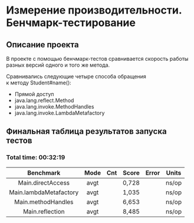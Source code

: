 # Измерение производительности. Бенчмарк-тестирование

## Описание проекта

В проекте с помощью бенчмарк-тестов сравнивается скорость работы разных версий одного и того же метода.

Сравнивались следующие четыре способа обращения к методу Student#name():
- Прямой доступ
- java.lang.reflect.Method
- java.lang.invoke.MethodHandles
- java.lang.invoke.LambdaMetafactory

## Финальная таблица результатов запуска тестов

### Total time: 00:32:19
|Benchmark               |Mode|Cnt|Score |Error|Units|
|:----------------------:|:--:|:-:|:----:|:---:|:---:|
|Main.directAccess       |avgt|   |0,728 |     |ns/op|
|Main.lambdaMetafactory  |avgt|   |1,035 |     |ns/op|
|Main.methodHandles      |avgt|   |6,653 |     |ns/op|
|Main.reflection         |avgt|   |8,485 |     |ns/op|
